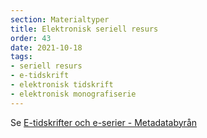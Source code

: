 ```yaml
---
section: Materialtyper
title: Elektronisk seriell resurs
order: 43
date: 2021-10-18
tags:
- seriell resurs
- e-tidskrift
- elektronisk tidskrift
- elektronisk monografiserie
--- 
```



Se [E-tidskrifter och e-serier - Metadatabyrån](https://metadatabyran.kb.se/beskrivning/materialtyper-arbetsfloden/e-tidskrifter-och-e-serier)  
